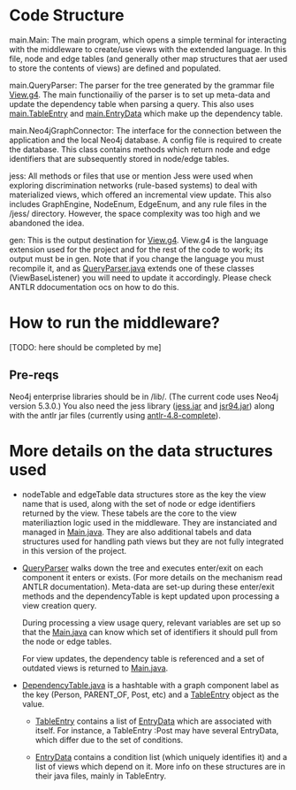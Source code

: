 # Code Structure

main.Main:
The main program, which opens a simple terminal for interacting with the middleware to create/use views with the extended language. In this file, node and edge tables (and generally other map structures that aer used to store the contents of views) are defined and populated. 

main.QueryParser: 
The parser for the tree generated by the grammar file [View.g4](./View.g4). The main functionailiy of the parser is to set up meta-data and update the dependency table when parsing a query. This also uses [main.TableEntry](./main/TableEntry.java) and [main.EntryData](./main/EntryData.java) which make up the dependency table.

main.Neo4jGraphConnector:
The interface for the connection between the application and the local Neo4j database. A config file is required to create the database. This class contains methods which return node and edge identifiers that are subsequently stored in node/edge tables.

jess:
All methods or files that use or mention Jess were used when exploring discrimination networks (rule-based systems) to deal with materialized views, which offered an incremental view update. This also includes GraphEngine, NodeEnum, EdgeEnum, and any rule files in the /jess/ directory. However, the space complexity was too high and we abandoned the idea. 

gen:
This is the output destination for [View.g4](./View.g4). View.g4 is the language extension used for the project and for the rest of the code to work; its output must be in gen. Note that if you change the language you must recompile it, and as [QueryParser.java](./main/QueryParser.java) extends one of these classes (ViewBaseListener) you will need to update it accordingly. Please check ANTLR ddocumentation ocs on how to do this.

# How to run the middleware?
[TODO: here should be completed by me]

## Pre-reqs 
Neo4j enterprise libraries should be in /lib/. (The current code uses Neo4j version 5.3.0.) You also need the jess library ([jess.jar](../lib/jess.jar) and [jsr94.jar](../lib/jsr94.jar)) along with the antlr jar files (currently using [antlr-4.8-complete](../lib/antlr4-4.8-1-complete.jar)).

# More details on the data structures used

- nodeTable and edgeTable data structures store as the key the view name that is used, along with the set of node or edge identifiers returned by the view. These tabels are the core to the view materiliaztion logic used in the middleware. They are instanciated and managed in [Main.java](./main/Main.java). They are also additional tabels and data structures used for handling path views but they are not fully integrated in this version of the project.

- [QueryParser](./main/QueryParser.java) walks down the tree and executes enter/exit on each component it enters or exists. (For more details on the mechanism read ANTLR documentation). Meta-data are set-up during these enter/exit methods and the dependencyTable is kept updated upon processing a view creation query. 

    During processing a view usage query, relevant variables are set up so that the [Main.java](./main/Main.java) can know which set of identifiers it should pull from the node or edge tables. 

    For view updates, the dependency table is referenced and a set of outdated views is returned to [Main.java](./main/Main.java).

- [DependencyTable.java](./main/DependencyTable.java) is a hashtable with a graph component label as the key (Person, PARENT_OF, Post, etc) and a [TableEntry](./main/TableEntry.java) object as the value.
  
    - [TableEntry](./main/TableEntry.java) contains a list of [EntryData](./main/EntryData.java) which are associated with itself. For instance, a TableEntry :Post may have several EntryData, which differ due to the set of conditions.

    - [EntryData](./main/EntryData.java) contains a condition list (which uniquely identifies it) and a list of views which depend on it. More info on these structures are in their java files, mainly in TableEntry.